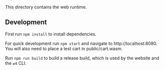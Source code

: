 This directory contains the web runtime.

## Development

First run `npm install` to install dependencies.

For quick development run `npm start` and navigate to http://localhost:8080. You will also need to
place a test cart in public/cart.wasm.

Run `npm run build` to build a release build, which is used by the website and the `w4` CLI.
